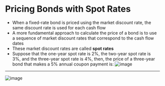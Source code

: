 # Pricing Bonds with Spot Rates
- When a fixed-rate bond is priced using the market discount rate, the same discount rate is used for each cash flow
- A more fundamental approach to calculate the price of a bond is to use a sequence of market discount rates that correspond to the cash flow dates
- These market discount rates are called **spot rates**
- Suppose that the one-year spot rate is 2%, the two-year spot rate is 3%, and the three-year spot rate is 4%, then, the price of a three-year bond that makes a 5% annual coupon payment is:
![image](https://user-images.githubusercontent.com/85560091/138578827-a5248755-77bb-4865-860a-476249268dd2.png)
---
![image](https://user-images.githubusercontent.com/85560091/138578902-0fa87b6d-353a-48c5-9a10-8c76eaac7d42.png)
